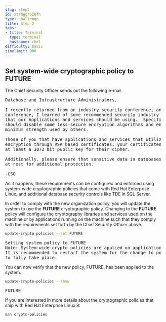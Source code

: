 ```yaml
---
slug: step2
id: xtrhggr6zqfh
type: challenge
title: Step 2
tabs:
- title: Terminal
  type: terminal
  hostname: rhel
difficulty: basic
timelimit: 900
---
```

## Set system-wide cryptographic policy to FUTURE

The Chief Security Officer sends out the following e-mail:
<pre class="file">
Database and Infrastructure Administrators,

I recently returned from an industry security conference, and at that
conference, I learned of some recommended security industry practices
that our Applications and services should be using.  Specifically, we
should disable some less-secure encryption algorithms and enforce some
minimum strength used by others.

Those of you that have applications and services that utilize asymmetric
encryption through RSA based certificates, your certificates should use
at least a 3072 bit public key for their cipher.

Additionally, please ensure that sensitive data in databases is encrypted
at rest for additional protection.

-CSO
</pre>

As it happens, these requirements can be configured and enforced using system-wide cryptographic policies that come with Red Hat Enterprise Linux, and additional database security controls like TDE in SQL Server.

In order to comply with the new organization policy, you will update the system to use the **FUTURE** cryptographic policy.  Changing to the **FUTURE** policy will configure the cryptography libraries and services used on the machine or by applications running on the machine such that they comply with the requirements set forth by the Chief Security Officer above.

```bash
update-crypto-policies --set FUTURE
```

<pre class="file">
Setting system policy to FUTURE
Note: System-wide crypto policies are applied on application start-up.
It is recommended to restart the system for the change to policies
to fully take place.
</pre>

You can now verify that the new policy, FUTURE, has been applied to the system.

```bash
update-crypto-policies --show
```

<pre class="file">
FUTURE
</pre>

If you are interested in more details about the cryptographic policies that ship with Red Hat Enterprise Linux 8:

```bash
man crypto-policies
```
